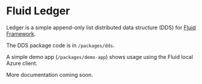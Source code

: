 # Fluid Ledger

Ledger is a simple append-only list distributed data structure (DDS) for
[Fluid Framework](https://fluidframework.com).

The DDS package code is in `/packages/dds`.

A simple demo app (`/packages/demo-app`) shows usage using the Fluid local
Azure client.

More documentation coming soon.
